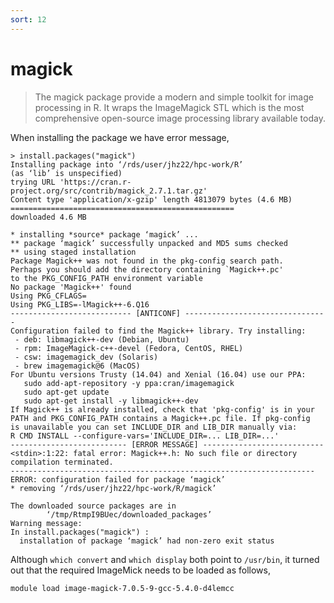```yaml
---
sort: 12
---
```


# magick

> The magick package provide a modern and simple toolkit for image processing in R. It wraps the ImageMagick STL which is the most comprehensive open-source image processing library available today.

When installing the package we have error message,

```
> install.packages("magick")
Installing package into ‘/rds/user/jhz22/hpc-work/R’
(as ‘lib’ is unspecified)
trying URL 'https://cran.r-project.org/src/contrib/magick_2.7.1.tar.gz'
Content type 'application/x-gzip' length 4813079 bytes (4.6 MB)
==================================================
downloaded 4.6 MB

* installing *source* package ‘magick’ ...
** package ‘magick’ successfully unpacked and MD5 sums checked
** using staged installation
Package Magick++ was not found in the pkg-config search path.
Perhaps you should add the directory containing `Magick++.pc'
to the PKG_CONFIG_PATH environment variable
No package 'Magick++' found
Using PKG_CFLAGS=
Using PKG_LIBS=-lMagick++-6.Q16
--------------------------- [ANTICONF] --------------------------------
Configuration failed to find the Magick++ library. Try installing:
 - deb: libmagick++-dev (Debian, Ubuntu)
 - rpm: ImageMagick-c++-devel (Fedora, CentOS, RHEL)
 - csw: imagemagick_dev (Solaris)
 - brew imagemagick@6 (MacOS)
For Ubuntu versions Trusty (14.04) and Xenial (16.04) use our PPA:
   sudo add-apt-repository -y ppa:cran/imagemagick
   sudo apt-get update
   sudo apt-get install -y libmagick++-dev
If Magick++ is already installed, check that 'pkg-config' is in your
PATH and PKG_CONFIG_PATH contains a Magick++.pc file. If pkg-config
is unavailable you can set INCLUDE_DIR and LIB_DIR manually via:
R CMD INSTALL --configure-vars='INCLUDE_DIR=... LIB_DIR=...'
-------------------------- [ERROR MESSAGE] ---------------------------
<stdin>:1:22: fatal error: Magick++.h: No such file or directory
compilation terminated.
--------------------------------------------------------------------
ERROR: configuration failed for package ‘magick’
* removing ‘/rds/user/jhz22/hpc-work/R/magick’

The downloaded source packages are in
        ‘/tmp/RtmpI9BUec/downloaded_packages’
Warning message:
In install.packages("magick") :
  installation of package ‘magick’ had non-zero exit status
```

Although `which convert` and `which display` both point to `/usr/bin`,
it turned out that the required ImageMick needs to be loaded as follows,

```bash
module load image-magick-7.0.5-9-gcc-5.4.0-d4lemcc
```
